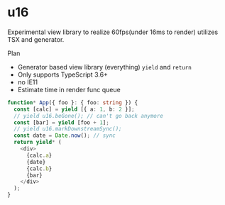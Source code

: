 # u16

Experimental view library to realize 60fps(under 16ms to render) utilizes TSX and generator.

Plan

- Generator based view library (everything) `yield` and `return`
- Only supports TypeScript 3.6+
- no IE11
- Estimate time in render func queue

```ts
function* App({ foo }: { foo: string }) {
  const [calc] = yield [{ a: 1, b: 2 }];
  // yield u16.beGone(); // can't go back anymore
  const [bar] = yield [foo + 1];
  // yield u16.markDownstreamSync();
  const date = Date.now(); // sync
  return yield* (
    <div>
      {calc.a}
      {date}
      {calc.b}
      {bar}
    </div>
  );
}
```
